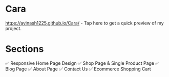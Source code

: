 # Cara

https://avinash1225.github.io/Cara/ - Tap here to get a quick preview of my project.

# Sections

✅ Responsive Home Page Design
✅ Shop Page & Single Product Page
✅ Blog Page
✅ About Page
✅ Contact Us
✅ Ecommerce Shopping Cart

